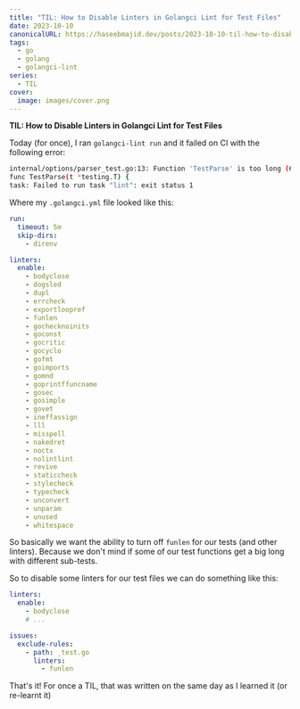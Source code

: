 ```yaml
---
title: "TIL: How to Disable Linters in Golangci Lint for Test Files"
date: 2023-10-10
canonicalURL: https://haseebmajid.dev/posts/2023-10-10-til-how-to-disable-linters-in-golangci-lint-for-test-files
tags:
  - go
  - golang
  - golangci-lint
series:
  - TIL
cover:
  image: images/cover.png
---
```


**TIL: How to Disable Linters in Golangci Lint for Test Files**

Today (for once), I ran `golangci-lint run` and it failed on CI with the following error:

```bash
internal/options/parser_test.go:13: Function 'TestParse' is too long (69 > 60) (funlen)
func TestParse(t *testing.T) {
task: Failed to run task "lint": exit status 1
```

Where my `.golangci.yml` file looked like this:

```yaml
run:
  timeout: 5m
  skip-dirs:
    - direnv

linters:
  enable:
    - bodyclose
    - dogsled
    - dupl
    - errcheck
    - exportloopref
    - funlen
    - gochecknoinits
    - goconst
    - gocritic
    - gocyclo
    - gofmt
    - goimports
    - gomnd
    - goprintffuncname
    - gosec
    - gosimple
    - govet
    - ineffassign
    - lll
    - misspell
    - nakedret
    - noctx
    - nolintlint
    - revive
    - staticcheck
    - stylecheck
    - typecheck
    - unconvert
    - unparam
    - unused
    - whitespace
```

So basically we want the ability to turn off `funlen` for our tests (and other linters). Because we don't mind
if some of our test functions get a big long with different sub-tests.

So to disable some linters for our test files we can do something like this:

```yaml {hl_lines="6-10"}
linters:
  enable:
    - bodyclose
    # ...

issues:
  exclude-rules:
    - path: _test.go
      linters:
        - funlen
```

That's it! For once a TIL, that was written on the same day as I learned it (or re-learnt it)
